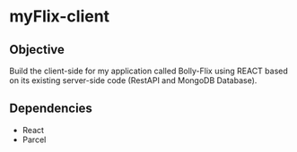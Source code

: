 # myFlix-client

## Objective

Build the client-side for my application called Bolly-Flix using REACT based on its existing
server-side code (RestAPI and MongoDB Database).

## Dependencies

- React
- Parcel
